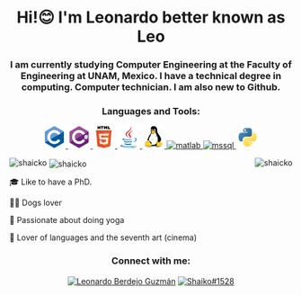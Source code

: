 <h1 align="center">Hi!😊 I'm Leonardo better known as Leo</h1>
<h3 align="center">I am currently studying Computer Engineering at the Faculty of Engineering at UNAM, Mexico. I have a technical degree in computing.
Computer technician. I am also new to Github.</h3>

<h3 align="center">Languages and Tools:</h3>
<p align="center"> <a href="https://www.cprogramming.com/" target="_blank" rel="noreferrer"> <img src="https://raw.githubusercontent.com/devicons/devicon/master/icons/c/c-original.svg" alt="c" width="40" height="40"/> </a> <a href="https://www.w3schools.com/cs/" target="_blank" rel="noreferrer"> <img src="https://raw.githubusercontent.com/devicons/devicon/master/icons/csharp/csharp-original.svg" alt="csharp" width="40" height="40"/> </a> <a href="https://www.w3.org/html/" target="_blank" rel="noreferrer"> <img src="https://raw.githubusercontent.com/devicons/devicon/master/icons/html5/html5-original-wordmark.svg" alt="html5" width="40" height="40"/> </a> <a href="https://www.java.com" target="_blank" rel="noreferrer"> <img src="https://raw.githubusercontent.com/devicons/devicon/master/icons/java/java-original.svg" alt="java" width="40" height="40"/> </a> <a href="https://www.linux.org/" target="_blank" rel="noreferrer"> <img src="https://raw.githubusercontent.com/devicons/devicon/master/icons/linux/linux-original.svg" alt="linux" width="40" height="40"/> </a> <a href="https://www.mathworks.com/" target="_blank" rel="noreferrer"> <img src="https://upload.wikimedia.org/wikipedia/commons/2/21/Matlab_Logo.png" alt="matlab" width="40" height="40"/> </a> <a href="https://www.microsoft.com/en-us/sql-server" target="_blank" rel="noreferrer"> <img src="https://www.svgrepo.com/show/303229/microsoft-sql-server-logo.svg" alt="mssql" width="40" height="40"/> </a> <a href="https://www.python.org" target="_blank" rel="noreferrer"> <img src="https://raw.githubusercontent.com/devicons/devicon/master/icons/python/python-original.svg" alt="python" width="40" height="40"/> </a> </p>

<p><img align="left" src="https://github-readme-streak-stats.herokuapp.com?user=Shaicko&theme=dark&mode=weekly" alt="shaicko" /></p>

<p><img align="right" src="https://github-readme-stats.vercel.app/api/top-langs?username=shaicko&show_icons=true&locale=&theme=monokai" alt="shaicko" /></p>
<p>&nbsp;<img align="center" src="https://github-readme-stats.vercel.app/api?username=shaicko&show_icons=true&locale=&theme=algolia" alt="shaicko" /></p>

<p align="left">
🎓 Like to have a PhD.</a>
</p>
<p align="left">
🐕‍🦺	Dogs lover
</p>
<p align="left">
🧘 Passionate about doing yoga
</p>
<p align="left">
🎥 Lover of languages and the seventh art (cinema)
</p>

<h3 align="center">Connect with me:</h3>
<p align="center">
<a href="https://www.linkedin.com/in/leonardo-berdejo-guzman-463a52268" target="blank"> <img align="center" src="https://pbs.twimg.com/profile_images/1508518003184349187/1KQYoqPY_400x400.png" alt="Leonardo Berdejo Guzmán" height="50" width="50" /></a>
<a href="https://discord.com/channels/@Shaiko#1528" target="blank"><img align="center" src="https://user-images.githubusercontent.com/104169164/224526860-60babd24-6e05-44fc-a843-4635ad691303.png" alt="Shaiko#1528" height="60" width="60" /></a>
</p>
